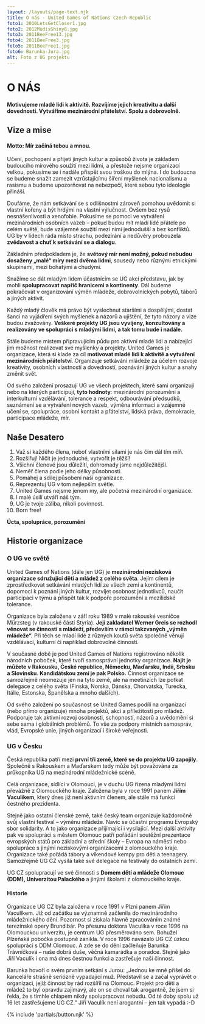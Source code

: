 ```yaml
---
layout: /layouts/page-text.njk
title: O nás - United Games of Nations Czech Republic
foto1: 2010LetsGetCloser1.jpg
foto2: 2012MudisShiny8.jpg
foto3: 2011BeeFree13.jpg
foto4: 2011BeeFree3.jpg
foto5: 2011BeeFree1.jpg
foto6: Barunka-Jura.jpg
alt: Foto z UG projektu
---
```

# O NÁS

**Motivujeme mladé lidi k aktivitě. Rozvíjíme jejich kreativitu a další dovednosti. Vytváříme mezinárodní přátelství. Spolu a dobrovolně.**

## Vize a mise
#### Motto: Mír začíná tebou a mnou.


Učení, pochopení a přijetí jiných kultur a způsobů života je základem budoucího mírového soužití mezi lidmi, a přestože nejsme organizací velkou, pokusíme se i nadále přispět svou troškou do mlýna. I do budoucna se budeme snažit zamezit vzrůstajícímu šíření myšlenek nacionalismu a rasismu a budeme upozorňovat na nebezpečí, které sebou tyto ideologie přináší. 

Doufáme, že nám setkávání se s odlišnostmi zároveň pomohou uvědomit si vlastní kořeny a být hrdými na vlastní výlučnost. Ovšem bez rysů nesnášenlivosti a xenofobie. Pokusíme se pomoci ve vytváření mezinárodních osobních vazeb – pokud budou mít mladí lidé přátele po celém světě, bude vzájemné soužití mezi nimi jednodušší a bez konfliktů. UG by v lidech ráda místo strachu, podezírání a nedůvěry probouzela **zvědavost a chuť k setkávání se a dialogu**. 

Základním předpokladem je, že **světový mír není možný, pokud nebudou dosaženy „malé“ míry mezi dvěma lidmi**, sousedy nebo různými etnickými skupinami, mezi bohatými a chudými. 

Snažíme se dát mladým lidem účastnícím se UG akcí představu, jak by mohli **spolupracovat napříč hranicemi a kontinenty**. Dál budeme pokračovat v organizování výměn mládeže, dobrovolnických pobytů, táborů a jiných aktivit. 

Každý mladý člověk má právo být vyslechnut staršími a dospělými, dostat šanci na vyjádření svých myšlenek a názorů a ujištění, že tyto názory a vize budou zvažovány. **Veškeré projekty UG jsou vyvíjeny, konzultovány a realizovány ve spolupráci s mladými lidmi, a tak tomu bude i nadále.**


Stále budeme místem připravujícím půdu pro aktivní mladé lidi a nabízející jim možnost realizovat své myšlenky a projekty. United Games je organizace, která si klade za cíl **motivovat mladé lidi k aktivitě a vytváření mezinárodních přátelství**. Organizuje setkávání mládeže za účelem rozvoje kreativity, osobních vlastností a dovedností, poznávání jiných kultur a snahy změnit svět. 

Od svého založení prosazují UG ve všech projektech, které sami organizují nebo na kterých participují, **tyto hodnoty**: mezinárodní porozumění a interkulturní vzdělávání, tolerance a respekt, odbourávání předsudků, seznámení se a vytváření nových vazeb, výměna informací a vzájemné učení se, spolupráce, osobní kontakt a přátelství, lidská práva, demokracie, participace mládeže, mír.


## Naše Desatero 

1. Važ si každého člena, neboť vlastními silami je nás čím dál tím míň.
2. Rozšiřuj! Ničit je jednoduché, vytvořit je těžší!
3. Všichni členové jsou důležití, dohromady jsme nejdůležitější.
4. Neměř člena podle jeho délky působnosti.
5. Pomáhej a sdílej působení naší ogranizace.
6. Reprezentuj UG v tom nejlepším světle.
7. United Games nejsme jenom my, ale početná mezinárodní organizace.
8. I malé úsilí utváří náš tým.
9. UG je tvoje záliba, nikoli povinnost.
10. Born free!

**Úcta, spolupráce, porozumění**

## Historie organizace
### O UG ve světě


United Games of Nations (dále jen UG) je **mezinárodní nezisková organizace sdružující děti a mládež z celého světa**. Jejím cílem je zprostředkovat setkávání mladých lidí ze všech zemí a kontinentů, dopomoci k poznání jiných kultur, rozvíjet osobnost jednotlivců, naučit participaci v týmu a přispět tak k podpoře porozumění a mezilidské tolerance.

Organizace byla založena v září roku 1989 v malé rakouské vesničce Mürzsteg (v rakouské části Styria). **Její zakladatel Werner Greis se rozhodl věnovat se činnosti s mládeží, především v rámci takzvaných „výměn mládeže“.** Při těch se mladí lidé z různých koutů světa společně věnují vzdělávací, kulturní či například dobrovolné činnosti.

V současné době je pod United Games of Nations registrováno několik národních poboček, které tvoří samosprávní jednotky organizace. **Najít je můžete v Rakousku, České republice, Německu, Maďarsku, Indii, Srbsku a Slovinsku. Kandidátskou zemí je pak Polsko.** Činnost organizace se samozřejmě neomezuje jen na tyto země, ale na meetinzích lze potkat delegace z celého světa (Finska, Norska, Dánska, Chorvatska, Turecka, Itálie, Estonska, Španělska a mnoho dalších).

Od svého založení po současnost se United Games podílí na organizaci (nebo přímo organizuje) mnoha projektů, akcí a příležitostí pro mládež. Podporuje tak aktivní rozvoj osobnosti, schopností, názorů a uvědomění si sebe sama i globálních problémů.
To vše za podpory místních samospráv, vlád, Evropské unie, jiných organizací i široké veřejnosti.


### UG v Česku
Česká republika patří mezi **první tři země, které se do projektu UG zapojily**. Společně s Rakouskem a Maďarskem tedy může být považována za průkopníka UG na mezinárodní mládežnické scéně.

Celá organizace, sídlící v Olomouci, je v duchu UG řízena mladými lidmi převážně z Olomouckého kraje. Založena byla v roce 1991 panem **Jiřím Vaculíkem**, který dnes již není aktivním členem, ale stále má funkci čestného prezidenta.

Stejně jako ostatní členské země, také český team organizuje každoročně svůj vlastní festival – výměnu mládeže. Navíc se účastní programu Evropský sbor solidarity. A to jako organizace přijímající i vysílající. Mezi další aktivity pak ve spolupráci s městem Olomouc patří pořádání soutěžní prezentace evropských států pro základní a střední školy – Evropa na náměstí nebo spolupráce s jinými neziskovými organizacemi z olomouckého kraje. Organizace také pořádá tábory a víkendové kempy pro děti a teenagery. Samozřejmě UG CZ vysílá také své delegace na festivaly do ostatních zemí.

UG CZ spolupracují ve své činnosti s **Domem dětí a mládeže Olomouc (DDM), Univerzitou Palackého** a jinými školami z olomouckého kraje.

#### Historie
Organizace UG CZ byla založena v roce 1991 v Plzni panem Jiřím Vaculíkem. Již od začátku se významně začlenila do mezinárodního mládežnického dění. Pozornost si získala hlavně zpracováním známé terezínské opery Brundibár. Po přesunu  doktora Vaculíka v roce 1996 na Olomouckou univerzitu, je centrum UG přesměrováno sem. Bohužel Plzeňská pobočka postupně zanikla.
V roce 1996 navázalo UG CZ úzkou spolupráci s DDM Olomouc. A zde se do dění začleňuje Barunka Trávníčková – naše dobrá duše, věčná kamarádka a poradce. Stejně jako Jiří Vaculík i ona má dnes čestnou funkci a zastřešuje naši činnost.

Barunka hovoří o svém prvním setkání s Jurou: „Jednou ke mně přišel do kanceláře strašně seriózně vypadající muž. Představil se a začal vyprávět o organizaci, jejíž činnost by rád rozšířil na Olomouc. Projekt pro děti a mládež to byl opravdu zajímavý, ale on se choval tak arogantně, že jsem si řekla, že s tímhle chlapem nikdy spolupracovat nebudu. Od té doby spolu už 16 let zastřešujeme UG CZ.” Jiří Vaculík není arogantní – jen tak vypadá :-D

{% include 'partials/button.njk' %}